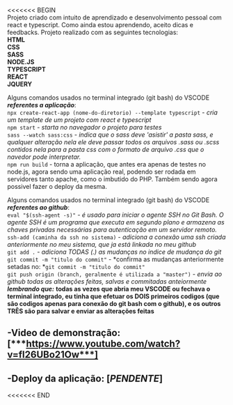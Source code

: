 <<<<<<< BEGIN  
Projeto criado com intuito de aprendizado e desenvolvimento pessoal com react e typescript. Como ainda estou aprendendo, aceito dicas e feedbacks. Projeto realizado com as seguintes tecnologias:  
    **HTML**  
    **CSS**  
    **SASS**  
    **NODE.JS**  
    **TYPESCRIPT**  
    **REACT**   
    **JQUERY**   

Alguns comandos usados no terminal integrado (git bash) do VSCODE ***referentes a aplicação***:  
    `npx create-react-app (nome-do-diretorio) --template typescript` - *cria um template de um projeto com react e typescript*  
    `npm start` - *starta no navegador o projeto para testes*  
    `sass --watch sass:css` - *indica que o sass deve 'asistir' a pasta sass, e qualquer alteração nela ele deve passar todos os arquivos .sass ou .scss contidos nela para a pasta css com o formato de arquivo .css que o navedor pode interpretar.*  
    `npm run build` - torna a aplicação, que antes era apenas de testes no node.js, agora sendo uma aplicação real, podendo ser rodada em servidores tanto apache, como o imbutido do PHP. Também sendo agora possivel fazer o deploy da mesma.
    
Alguns comandos usados no terminal integrado (git bash) do VSCODE ***referentes ao github***:  
   `eval "$(ssh-agent -s)"` - *é usado para iniciar o agente SSH no Git Bash. O agente SSH é um programa que executa em segundo plano e armazena as chaves privadas necessárias para autenticação em um servidor remoto.*  
   `ssh-add (caminha da ssh no sistema)` - *adiciona a conexão uma ssh criada anteriormente no meu sistema, que ja está linkada no meu github*  
   `git add .` - *adiciona TODAS (.) as mudanças no indice de mudança do git*  
   `git commit -m "titulo do commit"` - *confirma as mudanças anteriormente setadas no: *`git commit -m "titulo do commit"`  
   `git push origin (branch, geralmente é utilizada a "master")` - *envia ao github todas as alterações feitas, salvas e commitadas anteiormente*    
***lembrando que:*** **todas as vezes que abria meu VSCODE ou fechava o terminal integrado, eu tinha que efetuar os DOIS primeiros codigos (que são codigos apenas para conexão do git bash com o github), e os outros TRÊS são para salvar e enviar as alterações feitas**  
  
## -**Video de demonstração**: [***https://www.youtube.com/watch?v=fI26UBo21Ow***]
## -**Deploy da aplicação**: [***PENDENTE***]
<<<<<<< END


